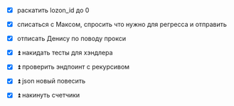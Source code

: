 - [x] раскатить lozon_id до 0
- [x] списаться с Максом, спросить что нужно для регресса и отправить
- [x] отписать Денису по поводу прокси




- [x] ⏫ накидать тесты для хэндлера
- [x] ⏫ проверить эндпоинт с рекурсивом

- [x] ⏫  json новый повесить
- [x] ⏫ накинуть счетчики

